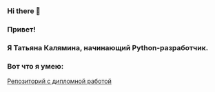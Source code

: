 ### Hi there 👋
### Привет!
### Я Татьяна Калямина, начинающий Python-разработчик.

### Вот что я умею:
[Репозиторий с дипломной работой](https://github.com/kalyaminat/Project1.git)


<!--
**kalyaminat/kalyaminat** is a ✨ _special_ ✨ repository because its `README.md` (this file) appears on your GitHub profile.

Here are some ideas to get you started:

- 🔭 I’m currently working on ...
- 🌱 I’m currently learning ...
- 👯 I’m looking to collaborate on ...
- 🤔 I’m looking for help with ...
- 💬 Ask me about ...
- 📫 How to reach me: ...
- 😄 Pronouns: ...
- ⚡ Fun fact: ...
-->
